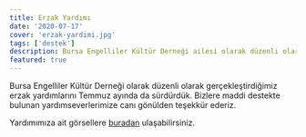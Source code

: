 ```yaml
---
title: Erzak Yardımı
date: '2020-07-17'
cover: 'erzak-yardimi.jpg'
tags: ['destek']
description: Bursa Engelliler Kültür Derneği ailesi olarak düzenli olarak gerçekleştirdiğimiz erzak yardımlarını Temmuz ayında da sürdürdük.
featured: true
---
```


Bursa Engelliler Kültür Derneği olarak düzenli olarak gerçekleştirdiğimiz erzak yardımlarını Temmuz ayında da sürdürdük. Bizlere maddi destekte bulunan yardımseverlerimize canı gönülden teşekkür ederiz.

Yardımımıza ait görsellere [buradan](https://photos.app.goo.gl/5ibdzK6TPSo4En299) ulaşabilirsiniz.
